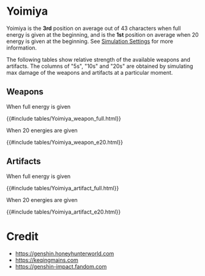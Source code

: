 # Yoimiya

Yoimiya is the **3rd** position on average out of 43
characters when full energy is given at the beginning, and is the
**1st** position on average when 20 energy is given at the
beginning. See [Simulation Settings](./simulation_settings.md) for more
information.

The following tables show relative strength of the available weapons and
artifacts. The columns of "5s", "10s" and "20s" are obtained by
simulating max damage of the weapons and artifacts at a particular
moment.

## Weapons

When full energy is given

{{#include tables/Yoimiya_weapon_full.html}}

When 20 energies are given

{{#include tables/Yoimiya_weapon_e20.html}}

## Artifacts

When full energy is given

{{#include tables/Yoimiya_artifact_full.html}}

When 20 energies are given

{{#include tables/Yoimiya_artifact_e20.html}}

# Credit

- <https://genshin.honeyhunterworld.com>
- <https://keqingmains.com>
- <https://genshin-impact.fandom.com>
